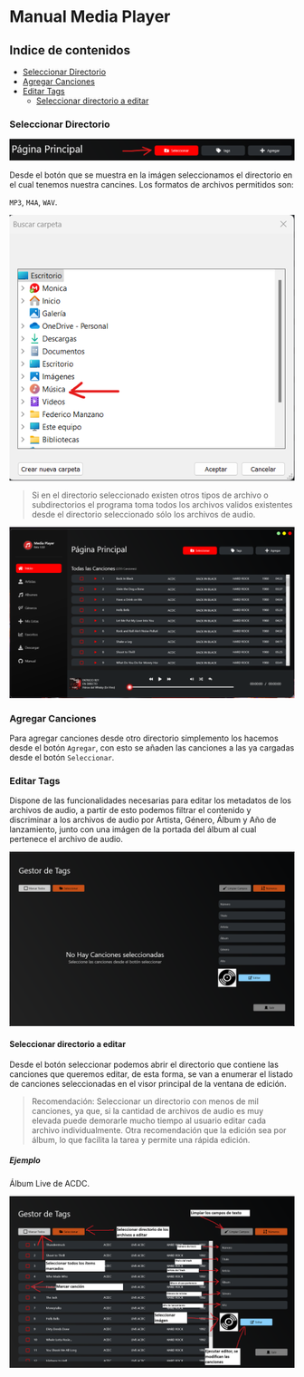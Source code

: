 # Manual Media Player

## Indice de contenidos

* [Seleccionar Directorio](#seleccionar-directorio)
* [Agregar Canciones](#agregar-canciones)
* [Editar Tags](#editar-tags)
	* [Seleccionar directorio a editar]() 

### Seleccionar Directorio

![Seleccionar directorio](https://github.com/FedericoManzano/media-player/blob/master/ReproductorMusicaTagEditables/Manual/Imagenes/seleccionar.png?raw=true)

Desde el botón que se muestra en la imágen seleccionamos el directorio en el cual tenemos nuestra cancines.
Los formatos de archivos permitidos son: 

`MP3`, `M4A`, `WAV`.

![Directorio raiz de la música](https://github.com/FedericoManzano/media-player/blob/master/ReproductorMusicaTagEditables/Manual/Imagenes/seleccionDirectorio.png?raw=true)

> Si en el directorio seleccionado existen otros tipos de archivo o subdirectorios el programa toma todos los archivos validos existentes desde el directorio seleccionado sólo los archivos de audio.

![Canciones Cargadas](https://github.com/FedericoManzano/media-player/blob/master/ReproductorMusicaTagEditables/Manual/Imagenes/cancionesCargadas.png?raw=true)

### Agregar Canciones

Para agregar canciones desde otro directorio simplemento los hacemos desde el botón `Agregar`, con esto se añaden las canciones a las ya cargadas desde el botón `Seleccionar`.

### Editar Tags

Dispone de las funcionalidades necesarias para editar los metadatos de los archivos de audio, a partir de esto podemos filtrar el contenido y discriminar a los archivos de audio
por Artista, Género, Álbum y Año de lanzamiento, junto con una imágen de la portada del álbum al cual pertenece el archivo de audio.

![Editor Tags](https://github.com/FedericoManzano/media-player/blob/master/ReproductorMusicaTagEditables/Manual/Imagenes/editorTags.png?raw=true)

#### Seleccionar directorio a editar

Desde el botón seleccionar podemos abrir el directorio que contiene las canciones que queremos editar, de esta forma, se van a enumerar el listado de canciones seleccionadas en el visor principal de la ventana de edición.

> Recomendación: Seleccionar un directorio con menos de mil canciones, ya que, si la cantidad de archivos de audio es muy elevada puede demorarle mucho tiempo al usuario editar cada archivo individualmente.
Otra recomendación que la edición sea por álbum, lo que facilita la tarea y permite una rápida edición.

##### Ejemplo

Álbum Live de ACDC.

![Editor Tags](https://github.com/FedericoManzano/media-player/blob/master/ReproductorMusicaTagEditables/Manual/Imagenes/editorMuestra.png?raw=true)

